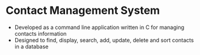 # Contact Management System
- Developed as a command line application written in C for managing contacts information
- Designed to find, display, search, add, update, delete and sort contacts in a database
